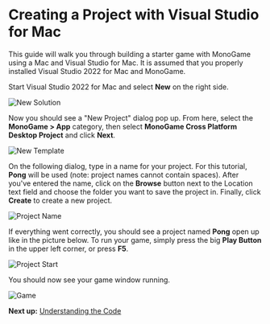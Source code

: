 # Creating a Project with Visual Studio for Mac

This guide will walk you through building a starter game with MonoGame using a Mac and Visual Studio for Mac. It is assumed that you properly installed Visual Studio 2022 for Mac and MonoGame.

Start Visual Studio 2022 for Mac and select **New** on the right side.

![New Solution](~/images/getting_started/vsmac-mg-new-1.png)

Now you should see a "New Project" dialog pop up. From here, select the **MonoGame > App** category, then select **MonoGame Cross Platform Desktop Project** and click **Next**.

![New Template](~/images/getting_started/vsmac-mg-new-2.png)

On the following dialog, type in a name for your project. For this tutorial, **Pong** will be used (note: project names cannot contain spaces). After you've entered the name, click on the **Browse** button next to the Location text field and choose the folder you want to save the project in. Finally, click **Create** to create a new project.

![Project Name](~/images/getting_started/vsmac-mg-new-3.png)

If everything went correctly, you should see a project named **Pong** open up like in the picture below. To run your game, simply press the big **Play Button** in the upper left corner, or press **F5**.

![Project Start](~/images/getting_started/vsmac-mg-new-4.png)

You should now see your game window running.

![Game](~/images/getting_started/vsmac-mg-new-5.png)

**Next up:** [Understanding the Code](3_understanding_the_code.md)
